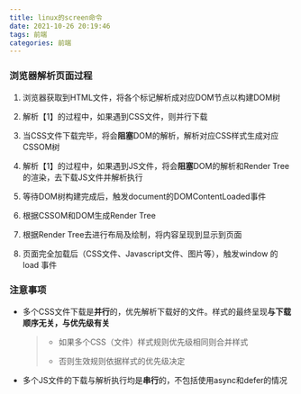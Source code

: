 ```yaml
---
title: linux的screen命令
date: 2021-10-26 20:19:46
tags: 前端
categories: 前端
---
```


### 浏览器解析页面过程

1. 浏览器获取到HTML文件，将各个标记解析成对应DOM节点以构建DOM树

2. 解析【1】的过程中，如果遇到CSS文件，则并行下载
3. 当CSS文件下载完毕，将会**阻塞**DOM的解析，解析对应CSS样式生成对应CSSOM树
4. 解析【1】的过程中，如果遇到JS文件，将会**阻塞**DOM的解析和Render Tree的渲染，去下载JS文件并解析执行
5. 等待DOM树构建完成后，触发document的DOMContentLoaded事件
6. 根据CSSOM和DOM生成Render Tree
7. 根据Render Tree去进行布局及绘制，将内容呈现到显示到页面
8. 页面完全加载后（CSS文件、Javascript文件、图片等），触发window 的 load 事件

### 注意事项

* 多个CSS文件下载是**并行**的，优先解析下载好的文件。样式的最终呈现**与下载顺序无关，与优先级有关**

  > * 如果多个CSS（文件）样式规则优先级相同则合并样式
  >
  > * 否则生效规则依据样式的优先级决定

* 多个JS文件的下载与解析执行均是**串行**的，不包括使用async和defer的情况

